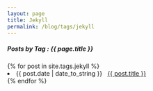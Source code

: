 ```yaml
---
layout: page
title: Jekyll
permalink: /blog/tags/jekyll
---
```

 
<h5> Posts by Tag : {{ page.title }} </h5>

<div class="card">
{% for post in site.tags.jekyll %}
 <li class="category-posts"><span>{{ post.date | date_to_string }}</span> &nbsp; <a href="{{ post.url }}">{{ post.title }}</a></li>
{% endfor %}
</div>